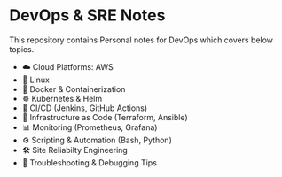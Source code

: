 # DevOps & SRE Notes
This repository contains Personal notes for DevOps which covers below topics.

- ☁️ Cloud Platforms: AWS
- 🐧 Linux
- 🐳 Docker & Containerization
- ☸️ Kubernetes & Helm
- 🔁 CI/CD (Jenkins, GitHub Actions)
- 🧩 Infrastructure as Code (Terraform, Ansible)
- 📊 Monitoring (Prometheus, Grafana)
- ⚙️ Scripting & Automation (Bash, Python)
- 🛠️ Site Reliabilty Engineering
- 🧰 Troubleshooting & Debugging Tips
